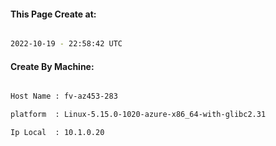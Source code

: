 
   
#### This Page Create at:

```bash

2022-10-19 - 22:58:42 UTC

```

#### Create By Machine:

```bash

Host Name : fv-az453-283

platform  : Linux-5.15.0-1020-azure-x86_64-with-glibc2.31

Ip Local  : 10.1.0.20

```

